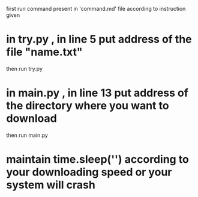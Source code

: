 first run command present in 'command.md' file according to instruction given

# in try.py , in line 5 put address of the file "name.txt"
then run try.py 

# in main.py , in line 13 put address of the directory where you want to download
then run main.py

# maintain time.sleep('') according to your downloading speed or your system will crash




